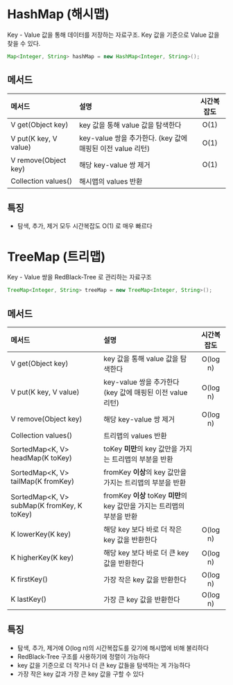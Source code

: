 # HashMap (해시맵)
Key - Value 값을 통해 데이터를 저장하는 자료구조. Key 값을 기준으로 Value 값을 찾을 수 있다.

```java
Map<Integer, String> hashMap = new HashMap<Integer, String>();
```

## 메서드
| 메서드                    | 설명                                          | 시간복잡도 |
|:-----------------------|:--------------------------------------------|:-----:|
| V get(Object key)      | key 값을 통해 value 값을 탐색한다                     | O(1)  |
| V put(K key, V value)  | key-value 쌍을 추가한다. (key 값에 매핑된 이전 value 리턴) | O(1)  |
| V remove(Object key)   | 해당 key-value 쌍 제거                           | O(1)  |
| Collection<V> values() | 해시맵의 values 반환                              |       |

## 특징
- 탐색, 추가, 제거 모두 시간복잡도 O(1) 로 매우 빠르다

# TreeMap (트리맵)
Key - Value 쌍을 RedBlack-Tree 로 관리하는 자료구조

```java
TreeMap<Integer, String> treeMap = new TreeMap<Integer, String>();
```

## 메서드
| 메서드                              | 설명                                          |  시간복잡도   |
|:---------------------------------|:--------------------------------------------|:--------:|
| V get(Object key)                | key 값을 통해 value 값을 탐색한다                     | O(log n) |
| V put(K key, V value)            | key-value 쌍을 추가한다 (key 값에 매핑된 이전 value 리턴) | O(log n) |
| V remove(Object key)             | 해당 key-value 쌍 제거                           | O(log n) |
| Collection<V> values()           | 트리맵의 values 반환                              |          |
| SortedMap<K, V> headMap(K toKey) | toKey **미만**의 key 값만을 가지는 트리맵의 부분을 반환           |          |
| SortedMap<K, V> tailMap(K fromKey) | fromKey **이상**의 key 값만을 가지는 트리맵의 부분을 반환           |          |
| SortedMap<K, V> subMap(K fromKey, K toKey) | fromKey **이상** toKey **미만**의 key 값만을 가지는 트리맵의 부분을 반환           |          |
| K lowerKey(K key) | 해당 key 보다 바로 더 작은 key 값을 반환한다           | O(log n) |
| K higherKey(K key) | 해당 key 보다 바로 더 큰 key 값을 반환한다           | O(log n) |
| K firstKey() | 가장 작은 key 값을 반환한다           | O(log n) |
| K lastKey() | 가장 큰 key 값을 반환한다           | O(log n) |


## 특징
- 탐색, 추가, 제거에 O(log n)의 시간복잡도를 갖기에 해시맵에 비해 불리하다
- RedBlack-Tree 구조를 사용하기에 정렬이 가능하다
- key 값을 기준으로 더 작거나 더 큰 key 값들을 탐색하는 게 가능하다
- 가장 작은 key 값과 가장 큰 key 값을 구할 수 있다
